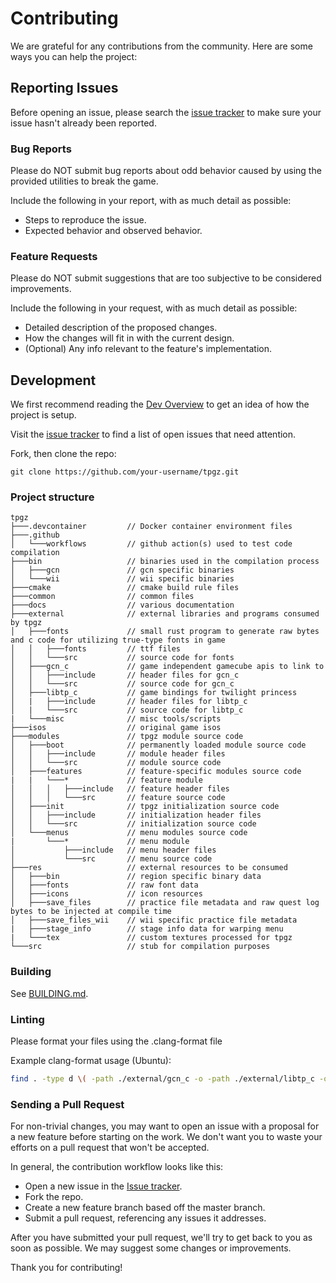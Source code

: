 # Contributing

We are grateful for any contributions from the community.
Here are some ways you can help the project:

## Reporting Issues

Before opening an issue, please search the [issue tracker](https://github.com/zsrtp/tpgz/issues) to make sure your issue hasn't already been reported.

### Bug Reports

Please do NOT submit bug reports about odd behavior caused by using the provided utilities to break the game.

Include the following in your report, with as much detail as possible:

- Steps to reproduce the issue.
- Expected behavior and observed behavior.

### Feature Requests

Please do NOT submit suggestions that are too subjective to be considered improvements.

Include the following in your request, with as much detail as possible:

- Detailed description of the proposed changes.
- How the changes will fit in with the current design.
- (Optional) Any info relevant to the feature's implementation.

## Development

We first recommend reading the [Dev Overview](./docs/DevOverview.md) to get an idea of how the project is setup.

Visit the [issue tracker](https://github.com/zsrtp/tpgz/issues) to find a list of open issues that need attention.

Fork, then clone the repo:

```
git clone https://github.com/your-username/tpgz.git
```

### Project structure

```
tpgz
├───.devcontainer         // Docker container environment files
├───.github
│   └───workflows         // github action(s) used to test code compilation
├───bin                   // binaries used in the compilation process
│   ├───gcn               // gcn specific binaries
│   └───wii               // wii specific binaries
├───cmake                 // cmake build rule files
├───common                // common files
├───docs                  // various documentation
├───external              // external libraries and programs consumed by tpgz
│   ├───fonts             // small rust program to generate raw bytes and c code for utilizing true-type fonts in game
│   │   ├───fonts         // ttf files
│   │   └───src           // source code for fonts
│   ├───gcn_c             // game independent gamecube apis to link to
│   │   ├───include       // header files for gcn_c
│   │   └───src           // source code for gcn_c
│   ├───libtp_c           // game bindings for twilight princess
│   |   ├───include       // header files for libtp_c
│   |   └───src           // source code for libtp_c
|   └───misc              // misc tools/scripts
├───isos                  // original game isos
├───modules               // tpgz module source code
│   ├───boot              // permanently loaded module source code
│   │   ├───include       // module header files
│   │   └───src           // module source code
│   ├───features          // feature-specific modules source code
|   |   └───*             // feature module
│   │   │   ├───include   // feature header files
│   │   │   └───src       // feature source code
│   ├───init              // tpgz initialization source code
│   │   ├───include       // initialization header files
│   │   └───src           // initialization source code
│   └───menus             // menu modules source code
|       └───*             // menu module
│           ├───include   // menu header files
│           └───src       // menu source code
├───res                   // external resources to be consumed
│   ├───bin               // region specific binary data
│   ├───fonts             // raw font data
│   ├───icons             // icon resources
│   ├───save_files        // practice file metadata and raw quest log bytes to be injected at compile time
│   ├───save_files_wii    // wii specific practice file metadata
|   ├───stage_info        // stage info data for warping menu
|   └───tex               // custom textures processed for tpgz
└───src                   // stub for compilation purposes
```

### Building

See [BUILDING.md](./BUILDING.md).

### Linting

Please format your files using the .clang-format file

Example clang-format usage (Ubuntu):

```bash
find . -type d \( -path ./external/gcn_c -o -path ./external/libtp_c -o \) -prune -false -o -regex '.*\.\(cpp\|hpp\|h\|cc\|cxx\)' -exec clang-format -style=file -i {} \;
```

### Sending a Pull Request

For non-trivial changes, you may want to open an issue with a proposal for a new feature before starting on the work.
We don't want you to waste your efforts on a pull request that won't be accepted.

In general, the contribution workflow looks like this:

- Open a new issue in the [Issue tracker](https://github.com/zsrtp/tpgz/issues).
- Fork the repo.
- Create a new feature branch based off the master branch.
- Submit a pull request, referencing any issues it addresses.

After you have submitted your pull request, we'll try to get back to you as soon as possible.
We may suggest some changes or improvements.

Thank you for contributing!
